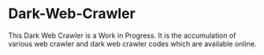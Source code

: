# Dark-Web-Crawler
This Dark Web Crawler is a Work in Progress. It is the accumulation of various web crawler and dark web crawler codes which are available online.
